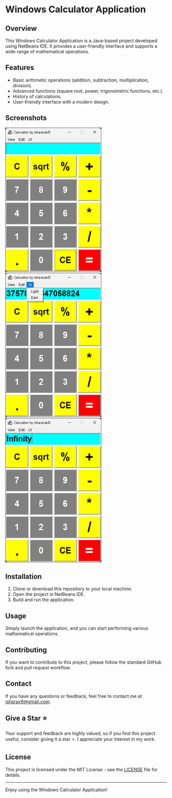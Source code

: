 # Windows Calculator Application

## Overview

This Windows Calculator Application is a Java-based project developed using NetBeans IDE. It provides a user-friendly interface and supports a wide range of mathematical operations.

## Features

- Basic arithmetic operations (addition, subtraction, multiplication, division).
- Advanced functions (square root, power, trigonometric functions, etc.).
- History of calculations.
- User-friendly interface with a modern design.

## Screenshots
<img src="/overview/img1.png" alt="Calculator Interface" width="300" height="450"> <img src="/overview/img2.png" alt="Calculator Interface" width="300" height="450"> <img src="/overview/img3.png" alt="Calculator Interface" width="300" height="450">

## Installation

1. Clone or download this repository to your local machine.
2. Open the project in NetBeans IDE.
3. Build and run the application.

## Usage

Simply launch the application, and you can start performing various mathematical operations.

## Contributing

If you want to contribute to this project, please follow the standard GitHub fork and pull request workflow.

## Contact

If you have any questions or feedback, feel free to contact me at [isharax9@gmail.com](mailto:isharax9@gmail.com).

## Give a Star ⭐

Your support and feedback are highly valued, so if you find this project useful, consider giving it a star ⭐️. I appreciate your interest in my work.

## License

This project is licensed under the MIT License - see the [LICENSE](LICENSE) file for details.

---

Enjoy using the Windows Calculator Application!
